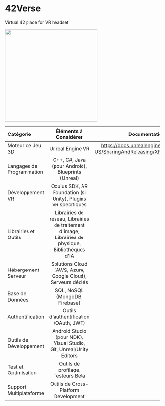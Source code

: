 # 42Verse
Virtual 42 place for VR headset

<img src="https://github.com/Madness807/42_Verse/blob/main/DALL%C2%B7E%202023-12-14%2023.49.59%20-%20A%20modern%20and%20creative%20logo%20for%20a%20virtual%20reality%20project%20associated%20with%20the%2042%20Network%2C%20prominently%20featuring%20a%20VR%20headset%20as%20the%20main%20element.%20The%20d.png" width="300">


| Catégorie	| Éléments à Considérer	| Documentations |
| :--------------- |:---------------:|:---------------:|
|Moteur de Jeu 3D	| Unreal Engine VR | https://docs.unrealengine.com/4.26/en-US/SharingAndReleasing/XRDevelopment/VR/ |
|Langages de Programmation |	C++, C#, Java (pour Android), Blueprints (Unreal)	| |
|Développement VR |	Oculus SDK, AR Foundation (si Unity), Plugins VR spécifiques| |
|Librairies et Outils	| Librairies de réseau, Librairies de traitement d'image, Librairies de physique, Bibliothèques d'IA | |
|Hébergement Serveur	| Solutions Cloud (AWS, Azure, Google Cloud), Serveurs dédiés	| |
|Base de Données | SQL, NoSQL (MongoDB, Firebase)| |
|Authentification |	Outils d'authentification (OAuth, JWT)| |
|Outils de Développement | Android Studio (pour NDK), Visual Studio, Git, Unreal/Unity Editors| |
|Test et Optimisation |	Outils de profilage, Testeurs Beta | |
|Support Multiplateforme |	Outils de Cross-Platform Development | |



